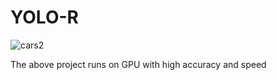 # YOLO-R
![cars2](https://user-images.githubusercontent.com/48823353/140249630-3abe893a-7463-4327-ba2b-c12ccbd8a5f1.jpg)

The above project runs on GPU with high accuracy and speed 
